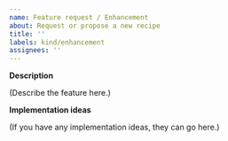 ```yaml
---
name: Feature request / Enhancement
about: Request or propose a new recipe
title: ''
labels: kind/enhancement
assignees: ''
---
```


**Description**

(Describe the feature here.)

**Implementation ideas**

(If you have any implementation ideas, they can go here.)
